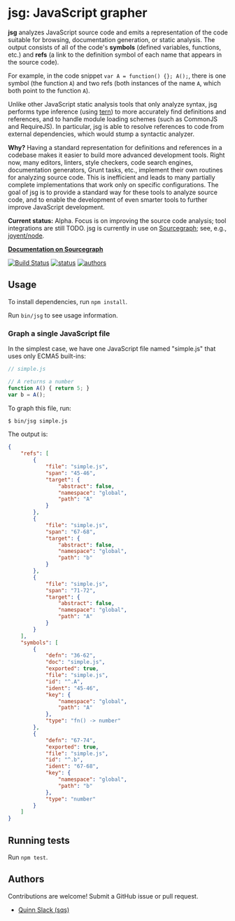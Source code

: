 # jsg: JavaScript grapher

**jsg** analyzes JavaScript source code and emits a representation of the code
suitable for browsing, documentation generation, or static analysis. The output
consists of all of the code's **symbols** (defined variables, functions, etc.)
and **refs** (a link to the definition symbol of each name that appears in the
source code).

For example, in the code snippet `var A = function() {}; A();`, there is one
symbol (the function `A`) and two refs (both instances of the name `A`, which
both point to the function `A`).

Unlike other JavaScript static analysis tools that only analyze syntax, jsg
performs type inference (using [tern](https://github.com/marijnh/tern)) to more
accurately find definitions and references, and to handle module loading schemes
(such as CommonJS and RequireJS). In particular, jsg is able to resolve
references to code from external dependencies, which would stump a syntactic
analyzer.

**Why?** Having a standard representation for definitions and references in a
codebase makes it easier to build more advanced development tools. Right now,
many editors, linters, style checkers, code search engines, documentation
generators, Grunt tasks, etc., implement their own routines for analyzing source
code. This is inefficient and leads to many partially complete implementations
that work only on specific configurations. The goal of jsg is to provide a
standard way for these tools to analyze source code, and to enable the
development of even smarter tools to further improve JavaScript development.

**Current status:** Alpha. Focus is on improving the source code analysis; tool
integrations are still TODO. jsg is currently in use on
[Sourcegraph](https://sourcegraph.com); see, e.g.,
[joyent/node](https://sourcegraph.com/github.com/joyent/node).

**[Documentation on Sourcegraph](https://sourcegraph.com/github.com/sourcegraph/jsg)**

[![Build Status](https://travis-ci.org/sourcegraph/jsg.png?branch=master)](https://travis-ci.org/sourcegraph/jsg)
[![status](https://sourcegraph.com/api/repos/github.com/sourcegraph/jsg/badges/status.png)](https://sourcegraph.com/github.com/sourcegraph/jsg)
[![authors](https://sourcegraph.com/api/repos/github.com/sourcegraph/jsg/badges/authors.png)](https://sourcegraph.com/github.com/sourcegraph/jsg)


## Usage

To install dependencies, run `npm install`.

Run `bin/jsg` to see usage information.


### Graph a single JavaScript file

In the simplest case, we have one JavaScript file named "simple.js" that uses
only ECMA5 built-ins:

```javascript
// simple.js

// A returns a number
function A() { return 5; }
var b = A();
```

To graph this file, run:

```bash
$ bin/jsg simple.js
```

The output is:

```json
{
    "refs": [
        {
            "file": "simple.js",
            "span": "45-46",
            "target": {
                "abstract": false,
                "namespace": "global",
                "path": "A"
            }
        },
        {
            "file": "simple.js",
            "span": "67-68",
            "target": {
                "abstract": false,
                "namespace": "global",
                "path": "b"
            }
        },
        {
            "file": "simple.js",
            "span": "71-72",
            "target": {
                "abstract": false,
                "namespace": "global",
                "path": "A"
            }
        }
    ],
    "symbols": [
        {
            "defn": "36-62",
            "doc": "simple.js",
            "exported": true,
            "file": "simple.js",
            "id": "^.A",
            "ident": "45-46",
            "key": {
                "namespace": "global",
                "path": "A"
            },
            "type": "fn() -> number"
        },
        {
            "defn": "67-74",
            "exported": true,
            "file": "simple.js",
            "id": "^.b",
            "ident": "67-68",
            "key": {
                "namespace": "global",
                "path": "b"
            },
            "type": "number"
        }
    ]
}
```


## Running tests

Run `npm test`.


## Authors

Contributions are welcome! Submit a GitHub issue or pull request.

* [Quinn Slack (sqs)](https://sourcegraph.com/sqs)
